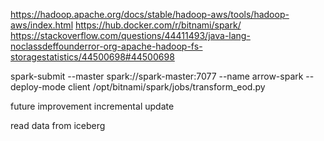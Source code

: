 https://hadoop.apache.org/docs/stable/hadoop-aws/tools/hadoop-aws/index.html
https://hub.docker.com/r/bitnami/spark/
https://stackoverflow.com/questions/44411493/java-lang-noclassdeffounderror-org-apache-hadoop-fs-storagestatistics/44500698#44500698


spark-submit --master spark://spark-master:7077 --name arrow-spark --deploy-mode client /opt/bitnami/spark/jobs/transform_eod.py


future improvement
incremental update

read data from iceberg